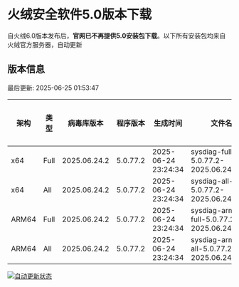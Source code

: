 # 火绒安全软件5.0版本下载 

自火绒6.0版本发布后，**官网已不再提供5.0安装包下载**。以下所有安装包均来自火绒官方服务器，自动更新

<!-- TABLE_START -->

## 版本信息

最后更新: 2025-06-25 01:53:47

| 架构    | 类型   | 病毒库版本 | 程序版本  | 生成时间 | 文件名 | 大小 | 下载链接    |
|---------|-------|------------|----------|----------|--------|------|----------|
| x64     | Full | 2025.06.24.2 | 5.0.77.2 | 2025-06-24 23:24:34 | sysdiag-full-5.0.77.2-2025.06.24.2.exe | 27.91M | [下载](https://down-tencent.huorong.cn/sysdiag-full-5.0.77.2-2025.06.24.2.exe) |
| x64     | All  | 2025.06.24.2 | 5.0.77.2 | 2025-06-24 23:24:34 | sysdiag-all-5.0.77.2-2025.06.24.2.exe | 27.91M | [下载](https://down-tencent.huorong.cn/sysdiag-all-5.0.77.2-2025.06.24.2.exe) |
| ARM64   | Full | 2025.06.24.2 | 5.0.77.2 | 2025-06-24 23:24:34 | sysdiag-arm64-full-5.0.77.2-2025.06.24.2.exe | 27.63M | [下载](https://down-tencent.huorong.cn/sysdiag-arm64-full-5.0.77.2-2025.06.24.2.exe) |
| ARM64   | All  | 2025.06.24.2 | 5.0.77.2 | 2025-06-24 23:24:34 | sysdiag-arm64-all-5.0.77.2-2025.06.24.2.exe | 27.63M | [下载](https://down-tencent.huorong.cn/sysdiag-arm64-all-5.0.77.2-2025.06.24.2.exe) |

<!-- TABLE_END -->

[![自动更新状态](https://github.com/J54264/Huorong-Version/actions/workflows/update.yml/badge.svg)](https://github.com/J54264/Huorong-Version/actions)
